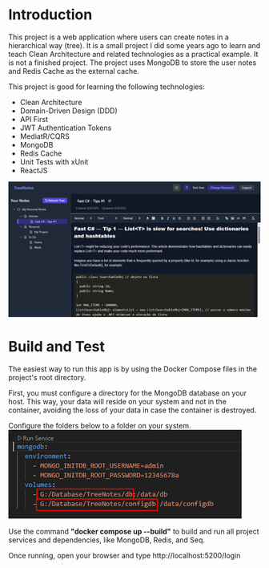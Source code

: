 # Introduction 

This project is a web application where users can create notes in a hierarchical way (tree). It is a small project I did some years ago to learn and teach Clean Architecture and related technologies as a practical example. It is not a finished project. 
The project uses MongoDB to store the user notes and Redis Cache as the external cache.

This project is good for learning the following technologies:

- Clean Architecture
- Domain-Driven Design (DDD)
- API First
- JWT Authentication Tokens
- MediatR/CQRS
- MongoDB
- Redis Cache
- Unit Tests with xUnit
- ReactJS

![alt text](./Images/Sample.png)

# Build and Test
The easiest way to run this app is by using the Docker Compose files in the project's root directory.

First, you must configure a directory for the MongoDB database on your host. This way, your data will reside on your system and not in the container, avoiding the loss of your data in case the container is destroyed.

Configure the folders below to a folder on your system.
![alt text](./Images/db_config.png)

Use the command **"docker compose up --build"** to build and run all project services and dependencies, like MongoDB, Redis, and Seq.

Once running, open your browser and type http://localhost:5200/login